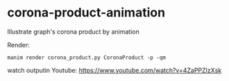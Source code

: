 # corona-product-animation
Illustrate graph's corona product by animation

Render:
```
manim render corona_product.py CoronaProduct -p -qm
```

watch outputin Youtube: https://www.youtube.com/watch?v=4ZaPPZIzXsk
